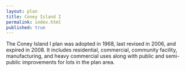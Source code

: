 ```yaml
---
layout: plan
title: Coney Island I
permalink: index.html
published: true
---
```


The Coney Island I plan was adopted in 1968, last revised in 2006, and expired in 2008. It includes residential, commercial, community facility, manufacturing, and heavy commercial uses along with public and semi-public improvements for lots in the plan area.